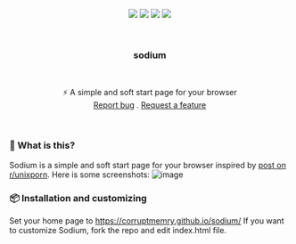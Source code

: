 <p align="center">
<img src="https://img.shields.io/github/contributors/corruptmemry/sodium.svg?style=for-the-badge"/>
<img src="https://img.shields.io/github/forks/corruptmemry/sodium.svg?style=for-the-badge"/>
<img src="https://img.shields.io/github/stars/corruptmemry/sodium.svg?style=for-the-badge"/>
<img src="https://img.shields.io/github/issues/corruptmemry/sodium.svg?style=for-the-badge"/>
</p>
<br />
  <h3 align="center">sodium</h3>
  <br />
  <p align="center">
  ⚡ A simple and soft start page for your browser 
  <br />
  <a href="https://github.com/corruptmemry/sodium/issues">Report bug</a>
  .
  <a href="https://github.com/corruptmemry/sodium/issues">Request a feature</a>
  </p>
<br />

### 🤔 What is this?
Sodium is a simple and soft start page for your browser inspired by <a href="https://www.reddit.com/r/unixporn/comments/o1xism/herbstluftwm_plants/">post on r/unixporn</a>. Here is some screenshots: ![image](https://user-images.githubusercontent.com/88046785/161989571-5f7904df-3625-43ee-bd1c-c4305efbbc35.png)

### 📦 Installation and customizing
Set your home page to https://corruptmemry.github.io/sodium/
If you want to customize Sodium, fork the repo and edit index.html file.
